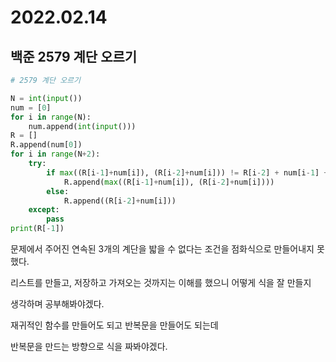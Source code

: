 # 2022.02.14

## 백준 2579 계단 오르기

```python
# 2579 계단 오르기

N = int(input())
num = [0]
for i in range(N):
    num.append(int(input()))
R = []
R.append(num[0])
for i in range(N+2):
    try:
        if max((R[i-1]+num[i]), (R[i-2]+num[i])) != R[i-2] + num[i-1] +num[i]:
            R.append(max((R[i-1]+num[i]), (R[i-2]+num[i])))
        else:
            R.append((R[i-2]+num[i]))    
    except:
        pass
print(R[-1])
```

문제에서 주어진 연속된 3개의 계단을 밟을 수 없다는 조건을 점화식으로 만들어내지 못했다.

리스트를 만들고, 저장하고 가져오는 것까지는 이해를 했으니 어떻게 식을 잘 만들지

생각하며 공부해봐야겠다. 

재귀적인 함수를 만들어도 되고 반복문을 만들어도 되는데

반복문을 만드는 방향으로 식을 짜봐야겠다. 